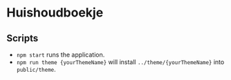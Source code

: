 # Huishoudboekje

## Scripts

- `npm start` runs the application.
- `npm run theme {yourThemeName}` will install `../theme/{yourThemeName}` into `public/theme`.
  